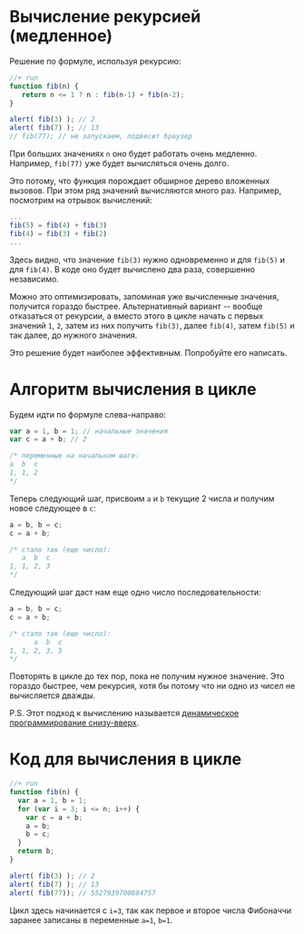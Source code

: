 # Вычисление рекурсией (медленное)

Решение по формуле, используя рекурсию:

```js
//+ run
function fib(n) {
   return n <= 1 ? n : fib(n-1) + fib(n-2); 
}

alert( fib(3) ); // 2
alert( fib(7) ); // 13
// fib(77); // не запускаем, подвесит браузер
```

При больших значениях `n` оно будет работать очень медленно. Например, `fib(77)` уже будет вычисляться очень долго.

Это потому, что функция порождает обширное дерево вложенных вызовов. При этом ряд значений вычисляются много раз. Например, посмотрим на отрывок вычислений:

```js
...
fib(5) = fib(4) + fib(3)
fib(4) = fib(3) + fib(2)
...
```

Здесь видно, что значение `fib(3)` нужно одновременно и для `fib(5)` и для `fib(4)`. В коде оно будет вычислено два раза, совершенно независимо.

Можно это оптимизировать, запоминая уже вычисленные значения, получится гораздо быстрее. Альтернативный вариант -- вообще отказаться от рекурсии, а вместо этого в цикле начать с первых значений `1`, `2`, затем из них получить `fib(3)`, далее `fib(4)`, затем `fib(5)` и так далее, до нужного значения.

Это решение будет наиболее эффективным. Попробуйте его написать.

# Алгоритм вычисления в цикле

Будем идти по формуле слева-направо:

```js
var a = 1, b = 1; // начальные значения
var c = a + b; // 2

/* переменные на начальном шаге:
a  b  c
1, 1, 2
*/
```

Теперь следующий шаг, присвоим `a` и `b` текущие 2 числа и получим новое следующее в `c`:

```js
a = b, b = c; 
c = a + b;

/* стало так (еще число):
   a  b  c
1, 1, 2, 3
*/
```

Следующий шаг даст нам еще одно число последовательности:

```js
a = b, b = c; 
c = a + b;

/* стало так (еще число):
      a  b  c
1, 1, 2, 3, 5
*/
```

Повторять в цикле до тех пор, пока не получим нужное значение. Это гораздо быстрее, чем рекурсия, хотя бы потому что ни одно из чисел не вычисляется дважды.

P.S. Этот подход к вычислению называется [динамическое программирование снизу-вверх](http://ru.wikipedia.org/wiki/%D0%94%D0%B8%D0%BD%D0%B0%D0%BC%D0%B8%D1%87%D0%B5%D1%81%D0%BA%D0%BE%D0%B5_%D0%BF%D1%80%D0%BE%D0%B3%D1%80%D0%B0%D0%BC%D0%BC%D0%B8%D1%80%D0%BE%D0%B2%D0%B0%D0%BD%D0%B8%D0%B5).

# Код для вычисления в цикле

```js
//+ run
function fib(n) {
  var a = 1, b = 1;
  for (var i = 3; i <= n; i++) {
    var c = a + b;
    a = b;
    b = c;
  }          
  return b;
}

alert( fib(3) ); // 2
alert( fib(7) ); // 13
alert( fib(77)); // 5527939700884757
```

Цикл здесь начинается с `i=3`, так как первое и второе числа Фибоначчи заранее записаны в переменные `a=1`, `b=1`.